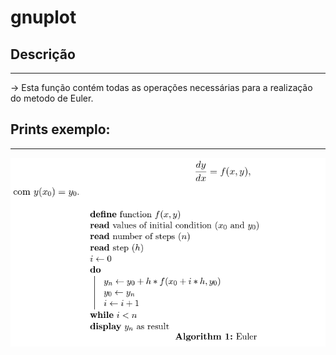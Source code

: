 # gnuplot

## Descrição ##
-------------------------
-> Esta função contém todas as operações necessárias para a realização do metodo de Euler.


## Prints exemplo: ##
-------------------------
![euler](../Imagens/euler.png)